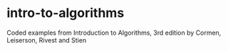 # intro-to-algorithms
Coded examples from Introduction to Algorithms, 3rd edition by Cormen, Leiserson, Rivest and Stien
